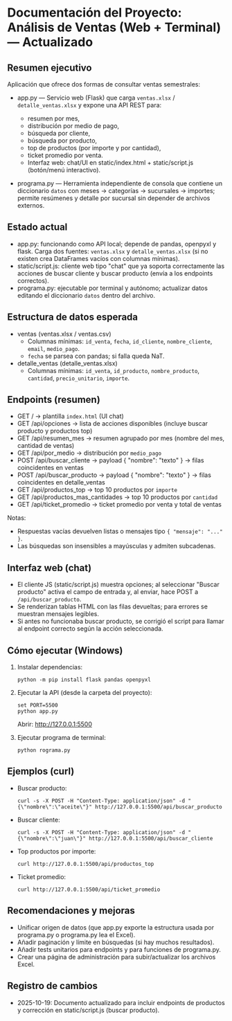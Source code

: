 # Documentación del Proyecto: Análisis de Ventas (Web + Terminal) — Actualizado

## Resumen ejecutivo
Aplicación que ofrece dos formas de consultar ventas semestrales:

- app.py — Servicio web (Flask) que carga `ventas.xlsx` / `detalle_ventas.xlsx` y expone una API REST para:
  - resumen por mes,
  - distribución por medio de pago,
  - búsqueda por cliente,
  - búsqueda por producto,
  - top de productos (por importe y por cantidad),
  - ticket promedio por venta.
  - Interfaz web: chat/UI en static/index.html + static/script.js (botón/menú interactivo).

- programa.py — Herramienta independiente de consola que contiene un diccionario `datos` con meses → categorías → sucursales → importes; permite resúmenes y detalle por sucursal sin depender de archivos externos.

## Estado actual
- app.py: funcionando como API local; depende de pandas, openpyxl y flask. Carga dos fuentes: `ventas.xlsx` y `detalle_ventas.xlsx` (si no existen crea DataFrames vacíos con columnas mínimas).
- static/script.js: cliente web tipo "chat" que ya soporta correctamente las acciones de buscar cliente y buscar producto (envía a los endpoints correctos).
- programa.py: ejecutable por terminal y autónomo; actualizar datos editando el diccionario `datos` dentro del archivo.

## Estructura de datos esperada
- ventas (ventas.xlsx / ventas.csv)
  - Columnas mínimas: `id_venta`, `fecha`, `id_cliente`, `nombre_cliente`, `email`, `medio_pago`.
  - `fecha` se parsea con pandas; si falla queda NaT.
- detalle_ventas (detalle_ventas.xlsx)
  - Columnas mínimas: `id_venta`, `id_producto`, `nombre_producto`, `cantidad`, `precio_unitario`, `importe`.

## Endpoints (resumen)
- GET / → plantilla `index.html` (UI chat)  
- GET /api/opciones → lista de acciones disponibles (incluye buscar producto y productos top)  
- GET /api/resumen_mes → resumen agrupado por mes (nombre del mes, cantidad de ventas)  
- GET /api/por_medio → distribución por `medio_pago`  
- POST /api/buscar_cliente → payload { "nombre": "texto" } → filas coincidentes en ventas  
- POST /api/buscar_producto → payload { "nombre": "texto" } → filas coincidentes en detalle_ventas  
- GET /api/productos_top → top 10 productos por `importe`  
- GET /api/productos_mas_cantidades → top 10 productos por `cantidad`  
- GET /api/ticket_promedio → ticket promedio por venta y total de ventas

Notas:
- Respuestas vacías devuelven listas o mensajes tipo `{ "mensaje": "..." }`.
- Las búsquedas son insensibles a mayúsculas y admiten subcadenas.

## Interfaz web (chat)
- El cliente JS (static/script.js) muestra opciones; al seleccionar "Buscar producto" activa el campo de entrada y, al enviar, hace POST a `/api/buscar_producto`.
- Se renderizan tablas HTML con las filas devueltas; para errores se muestran mensajes legibles.
- Si antes no funcionaba buscar producto, se corrigió el script para llamar al endpoint correcto según la acción seleccionada.

## Cómo ejecutar (Windows)
1. Instalar dependencias:
   ```
   python -m pip install flask pandas openpyxl
   ```
2. Ejecutar la API (desde la carpeta del proyecto):
   ```
   set PORT=5500
   python app.py
   ```
   Abrir: http://127.0.0.1:5500

3. Ejecutar programa de terminal:
   ```
   python rograma.py
   ```

## Ejemplos (curl)
- Buscar producto:
  ```
  curl -s -X POST -H "Content-Type: application/json" -d "{\"nombre\":\"aceite\"}" http://127.0.0.1:5500/api/buscar_producto
  ```
- Buscar cliente:
  ```
  curl -s -X POST -H "Content-Type: application/json" -d "{\"nombre\":\"juan\"}" http://127.0.0.1:5500/api/buscar_cliente
  ```
- Top productos por importe:
  ```
  curl http://127.0.0.1:5500/api/productos_top
  ```
- Ticket promedio:
  ```
  curl http://127.0.0.1:5500/api/ticket_promedio
  ```

## Recomendaciones y mejoras
- Unificar origen de datos (que app.py exporte la estructura usada por programa.py o programa.py lea el Excel).
- Añadir paginación y límite en búsquedas (si hay muchos resultados).
- Añadir tests unitarios para endpoints y para funciones de programa.py.
- Crear una página de administración para subir/actualizar los archivos Excel.

## Registro de cambios
- 2025-10-19: Documento actualizado para incluir endpoints de productos y corrección en static/script.js (buscar producto).